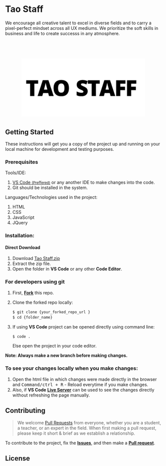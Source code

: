 # Tao Staff

We encourage all creative talent to excel in diverse fields and to carry a pixel-perfect mindset across all UX mediums. We prioritize the soft skills in business and life to create successs in any atmosphere.


<h1 align="center">
  <br>
  <img src="https://github.com/TaoFruit/taostaff/blob/gh-pages/images/logo.png" alt="Tao Staff" width="400">
</h1>


## Getting Started
These instructions will get you a copy of the project up and running on your local machine for development and testing purposes.

### Prerequisites

Tools/IDE:
1. <a href="https://code.visualstudio.com/download">VS Code <small>(Preffered)</small></a> or any another IDE to make changes into the code.
2. Git should be installed in the system.

Languages/Technologies used in the project:
1. HTML
2. CSS
3. JavaScript
4. JQuery

### Installation:
#### Direct Download
1. Download <a href="https://github.com/TaoFruit/taostaff/archive/gh-pages.zip.zip" target="_blank">Tao Staff.zip</a>
2. Extract the zip file.
3. Open the folder in <b>VS Code</b> or any other <b>Code Editor</b>.

### For developers using git
1. First, <a href="https://docs.github.com/en/free-pro-team@latest/github/getting-started-with-github/fork-a-repo"><b>Fork</b></a> this repo.

2. Clone the forked repo locally:
    ```sh
    $ git clone {your_forked_repo_url }
    $ cd {folder_name}
    ```
3. If using <b>VS Code</b> project can be opened directly using command line:
    ```sh
    $ code .
    ```
   Else open the project in your code editor.

**Note: Always make a new branch before making changes.**


### To see your changes locally when you make changes:
1. Open the html file in which changes were made directly in the browser and <kbd>Command/ctrl + R</kbd> - Reload  everytime if you make changes.
2. Also, if <b>VS Code</b> <b><a href="https://marketplace.visualstudio.com/items?itemName=ritwickdey.LiveServer">Live Server</a></b> can be used to see the changes directly without refreshing the page manually.


## Contributing
> We welcome <a href="https://help.github.com/en/github/collaborating-with-issues-and-pull-requests/about-pull-requests" target="_blank">Pull Requests</a> from everyone, whether you are a student, a teacher, or an expert in the field. When first making a pull request, please keep it short &amp; brief as we establish a relationship.

To contribute to the project, fix the <a href="https://github.com/TaoFruit/taostaff/issues"><b>Issues</b></a>, and then make a <a href="https://github.com/TaoFruit/taostaff/pulls"><b>Pull request</b></a>.

## License


